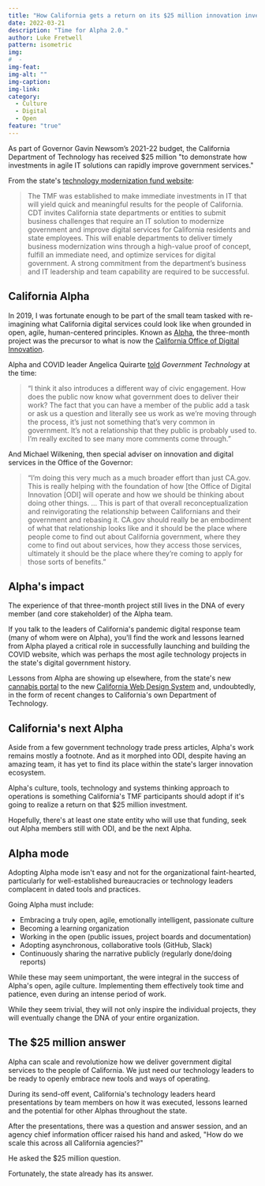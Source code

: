 ```yaml
---
title: "How California gets a return on its $25 million innovation investment"
date: 2022-03-21
description: "Time for Alpha 2.0."
author: Luke Fretwell
pattern: isometric
img: 
#  - 
img-feat: 
img-alt: ""
img-caption: 
img-link: 
category:
  - Culture
  - Digital
  - Open
feature: "true"
---
```


As part of Governor Gavin Newsom’s 2021-22 budget, the California Department of Technology has received $25 million "to demonstrate how investments in agile IT solutions can rapidly improve government services."

From the state's [technology modernization fund website](https://cdt.ca.gov/tmf/):

> The TMF was established to make immediate investments in IT that will yield quick and meaningful results for the people of California. CDT invites California state departments or entities to submit business challenges that require an IT solution to modernize government and improve digital services for California residents and state employees. This will enable departments to deliver timely business modernization wins through a high-value proof of concept, fulfill an immediate need, and optimize services for digital government. A strong commitment from the department’s business and IT leadership and team capability are required to be successful.

## California Alpha

In 2019, I was fortunate enough to be part of the small team tasked with re-imagining what California digital services could look like when grounded in open, agile, human-centered principles. Known as [Alpha](https://alpha.ca.gov/), the three-month project was the precursor to what is now the [California Office of Digital Innovation](https://digital.ca.gov/).

Alpha and COVID leader Angelica Quirarte [told](https://www.govtech.com/gov-experience/californias-alpha-team-takes-on-real-time-gov-redesign.html) <em>Government Technology</em> at the time:

> “I think it also introduces a different way of civic engagement. How does the public now know what government does to deliver their work? The fact that you can have a member of the public add a task or ask us a question and literally see us work as we’re moving through the process, it’s just not something that’s very common in government. It’s not a relationship that they public is probably used to. I’m really excited to see many more comments come through.”

And Michael Wilkening, then special adviser on innovation and digital services in the Office of the Governor: 

>  “I’m doing this very much as a much broader effort than just CA.gov. This is really helping with the foundation of how [the Office of Digital Innovation [ODI] will operate and how we should be thinking about doing other things. ... This is part of that overall reconceptualization and reinvigorating the relationship between Californians and their government and rebasing it. CA.gov should really be an embodiment of what that relationship looks like and it should be the place where people come to find out about California government, where they come to find out about services, how they access those services, ultimately it should be the place where they’re coming to apply for those sorts of benefits.”

## Alpha's impact

The experience of that three-month project still lives in the DNA of every member (and core stakeholder) of the Alpha team.

If you talk to the leaders of California's pandemic digital response team (many of whom were on Alpha), you'll find the work and lessons learned from Alpha played a critical role in successfully launching and building the COVID website, which was perhaps the most agile technology projects in the state's digital government history.

Lessons from Alpha are showing up elsewhere, from the state's new [cannabis portal](https://cannabis.ca.gov/) to the new [California Web Design System](https://govfresh.com/radar/california-design-system-beta) and, undoubtedly, in the form of recent changes to California's own Department of Technology.

## California's next Alpha

Aside from a few government technology trade press articles, Alpha's work remains mostly a footnote. And as it morphed into ODI, despite having an amazing team, it has yet to find its place within the state's larger innovation ecosystem.

Alpha's culture, tools, technology and systems thinking approach to operations is something California's TMF participants should adopt if it's going to realize a return on that $25 million investment.

Hopefully, there's at least one state entity who will use that funding, seek out Alpha members still with ODI, and be the next Alpha.

## Alpha mode

Adopting Alpha mode isn't easy and not for the organizational faint-hearted, particularly for well-established bureaucracies or technology leaders complacent in dated tools and practices.

Going Alpha must include:

* Embracing a truly open, agile, emotionally intelligent, passionate culture
* Becoming a learning organization
* Working in the open (public issues, project boards and documentation)
* Adopting asynchronous, collaborative tools (GitHub, Slack)
* Continuously sharing the narrative publicly (regularly done/doing reports)

While these may seem unimportant, the were integral in the success of Alpha's open, agile culture. Implementing them effectively took time and patience, even during an intense period of work.

While they seem trivial, they will not only inspire the individual projects, they will eventually change the DNA of your entire organization.

## The $25 million answer

Alpha can scale and revolutionize how we deliver government digital services to the people of California. We just need our technology leaders to be ready to openly embrace new tools and ways of operating.

During its send-off event, California's technology leaders heard presentations by team members on how it was executed, lessons learned and the potential for other Alphas throughout the state.

After the presentations, there was a question and answer session, and an agency chief information officer raised his hand and asked, "How do we scale this across all California agencies?"

He asked the $25 million question.

Fortunately, the state already has its answer.